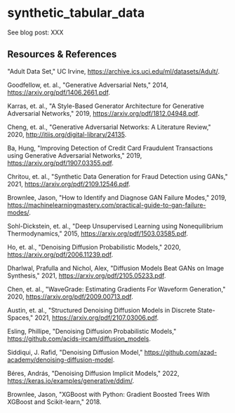 # synthetic_tabular_data

See blog post: XXX

## Resources & References

"Adult Data Set," UC Irvine, https://archive.ics.uci.edu/ml/datasets/Adult/. 

Goodfellow, et. al., "Generative Adversarial Nets," 2014, https://arxiv.org/pdf/1406.2661.pdf.

Karras, et. al., "A Style-Based Generator Architecture for Generative Adversarial Networks," 2019, https://arxiv.org/pdf/1812.04948.pdf.

Cheng, et. al., "Generative Adversarial Networks: A Literature Review," 2020, http://itiis.org/digital-library/24135.

Ba, Hung, "Improving Detection of Credit Card Fraudulent Transactions using Generative Adversarial Networks," 2019, https://arxiv.org/pdf/1907.03355.pdf.

Chritou, et. al., "Synthetic Data Generation for Fraud Detection using GANs," 2021, https://arxiv.org/pdf/2109.12546.pdf.

Brownlee, Jason, "How to Identify and Diagnose GAN Failure Modes," 2019, https://machinelearningmastery.com/practical-guide-to-gan-failure-modes/.

Sohl-Dickstein, et. al., "Deep Unsupervised Learning using Nonequilibrium Thermodynamics," 2015, https://arxiv.org/pdf/1503.03585.pdf.

Ho, et. al., "Denoising Diffusion Probabilistic Models," 2020, https://arxiv.org/pdf/2006.11239.pdf.

Dharlwal, Prafulla and Nichol, Alex, "Diffusion Models Beat GANs on Image Synthesis," 2021, https://arxiv.org/pdf/2105.05233.pdf.

Chen, et. al., "WaveGrade: Estimating Gradients For Waveform Generation," 2020, https://arxiv.org/pdf/2009.00713.pdf.

Austin, et. al., "Structured Denoising Diffusion Models in Discrete State-Spaces," 2021, https://arxiv.org/pdf/2107.03006.pdf.

Esling, Phillipe, "Denoising Diffusion Probabilistic Models," https://github.com/acids-ircam/diffusion_models.

Siddiqui, J. Rafid, "Denoising Diffusion Model," https://github.com/azad-academy/denoising-diffusion-model.

Béres, András, "Denoising Diffusion Implicit Models," 2022, https://keras.io/examples/generative/ddim/.

Brownlee, Jason, "XGBoost with Python: Gradient Boosted Trees With XGBoost and Scikit-learn," 2018.
